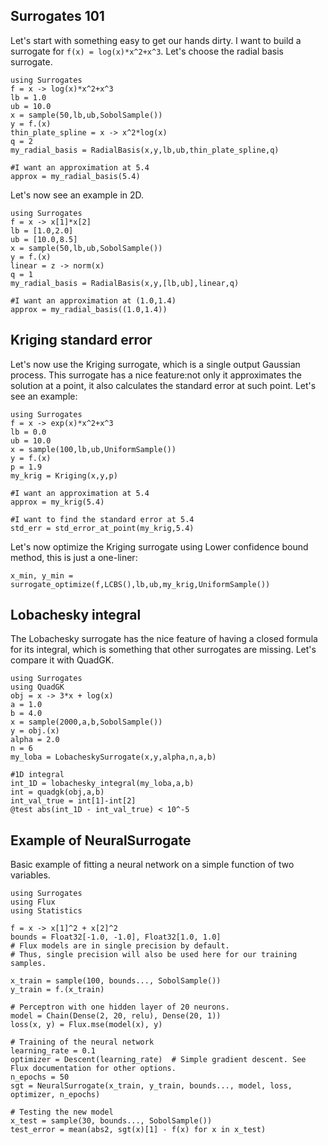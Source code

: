 ## Surrogates 101
Let's start with something easy to get our hands dirty.
I want to build a surrogate for ``f(x) = log(x)*x^2+x^3``.
Let's choose the radial basis surrogate.
```
using Surrogates
f = x -> log(x)*x^2+x^3
lb = 1.0
ub = 10.0
x = sample(50,lb,ub,SobolSample())
y = f.(x)
thin_plate_spline = x -> x^2*log(x)
q = 2
my_radial_basis = RadialBasis(x,y,lb,ub,thin_plate_spline,q)

#I want an approximation at 5.4
approx = my_radial_basis(5.4)
```
Let's now see an example in 2D.
```
using Surrogates
f = x -> x[1]*x[2]
lb = [1.0,2.0]
ub = [10.0,8.5]
x = sample(50,lb,ub,SobolSample())
y = f.(x)
linear = z -> norm(x)
q = 1
my_radial_basis = RadialBasis(x,y,[lb,ub],linear,q)

#I want an approximation at (1.0,1.4)
approx = my_radial_basis((1.0,1.4))
```

## Kriging standard error
Let's now use the Kriging surrogate, which is a single output Gaussian process.
This surrogate has a nice feature:not only it approximates the solution at a
point, it also calculates the standard error at such point.
Let's see an example:
```
using Surrogates
f = x -> exp(x)*x^2+x^3
lb = 0.0
ub = 10.0
x = sample(100,lb,ub,UniformSample())
y = f.(x)
p = 1.9
my_krig = Kriging(x,y,p)

#I want an approximation at 5.4
approx = my_krig(5.4)

#I want to find the standard error at 5.4
std_err = std_error_at_point(my_krig,5.4)
```

Let's now optimize the Kriging surrogate using Lower confidence bound method, this is just a one-liner:
```
x_min, y_min = surrogate_optimize(f,LCBS(),lb,ub,my_krig,UniformSample())
```
## Lobachesky integral
The Lobachesky surrogate has the nice feature of having a closed formula for its
integral, which is something that other surrogates are missing.
Let's compare it with QuadGK.
```
using Surrogates
using QuadGK
obj = x -> 3*x + log(x)
a = 1.0
b = 4.0
x = sample(2000,a,b,SobolSample())
y = obj.(x)
alpha = 2.0
n = 6
my_loba = LobacheskySurrogate(x,y,alpha,n,a,b)

#1D integral
int_1D = lobachesky_integral(my_loba,a,b)
int = quadgk(obj,a,b)
int_val_true = int[1]-int[2]
@test abs(int_1D - int_val_true) < 10^-5
```


## Example of NeuralSurrogate
Basic example of fitting a neural network on a simple function of two variables.
```
using Surrogates
using Flux
using Statistics

f = x -> x[1]^2 + x[2]^2
bounds = Float32[-1.0, -1.0], Float32[1.0, 1.0]
# Flux models are in single precision by default.
# Thus, single precision will also be used here for our training samples.

x_train = sample(100, bounds..., SobolSample())
y_train = f.(x_train)

# Perceptron with one hidden layer of 20 neurons.
model = Chain(Dense(2, 20, relu), Dense(20, 1))
loss(x, y) = Flux.mse(model(x), y)

# Training of the neural network
learning_rate = 0.1
optimizer = Descent(learning_rate)  # Simple gradient descent. See Flux documentation for other options.
n_epochs = 50
sgt = NeuralSurrogate(x_train, y_train, bounds..., model, loss, optimizer, n_epochs)

# Testing the new model
x_test = sample(30, bounds..., SobolSample())
test_error = mean(abs2, sgt(x)[1] - f(x) for x in x_test)
```
